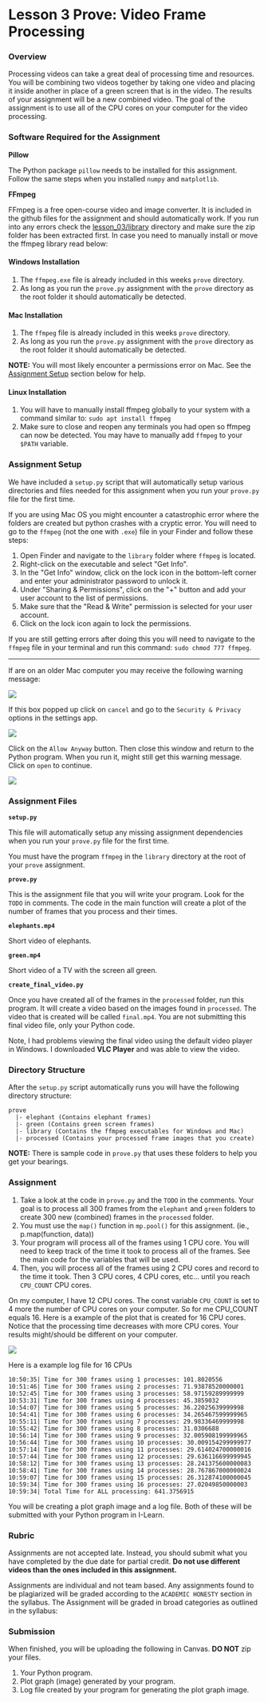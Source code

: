 # Lesson 3 Prove: Video Frame Processing

### Overview

Processing videos can take a great deal of processing time and resources. You will be combining two videos together by taking one video and placing it inside another in place of a green screen that is in the video. The results of your assignment will be a new combined video. The goal of the assignment is to use all of the CPU cores on your computer for the video processing.

### Software Required for the Assignment

**Pillow**

The Python package `pillow` needs to be installed for this assignment. Follow the same steps when you installed `numpy` and `matplotlib`.

**FFmpeg**

FFmpeg is a free open-course video and image converter. It is included in the github files for the assignment and should automatically work. If you run into any errors check the [lesson_03/library](../prove/library/) directory and make sure the zip folder has been extracted first. In case you need to manually install or move the ffmpeg library read below:

#### Windows Installation

1. The `ffmpeg.exe` file is already included in this weeks `prove` directory.
2. As long as you run the `prove.py` assignment with the `prove` directory as the root folder it should automatically be detected.

#### Mac Installation

1. The `ffmpeg` file is already included in this weeks `prove` directory.
2. As long as you run the `prove.py` assignment with the `prove` directory as the root folder it should automatically be detected.

**NOTE:** You will most likely encounter a permissions error on Mac. See the [Assignment Setup](#assignment-setup) section below for help.

#### Linux Installation

1. You will have to manually install ffmpeg globally to your system with a command similar to: `sudo apt install ffmpeg`
2. Make sure to close and reopen any terminals you had open so ffmpeg can now be detected. You may have to manually add `ffmpeg` to your `$PATH` variable.

### Assignment Setup

We have included a `setup.py` script that will automatically setup various directories and files needed for this assignment when you run your `prove.py` file for the first time.

If you are using Mac OS you might encounter a catastrophic error where the folders are created but python crashes with a cryptic error. You will need to go to the `ffmpeg` (not the one with `.exe`) file in your Finder and follow these steps:

1. Open Finder and navigate to the `library` folder where `ffmpeg` is located.
2. Right-click on the executable and select "Get Info".
3. In the "Get Info" window, click on the lock icon in the bottom-left corner and enter your administrator password to unlock it.
4. Under "Sharing & Permissions", click on the "+" button and add your user account to the list of permissions.
5. Make sure that the "Read & Write" permission is selected for your user account.
6. Click on the lock icon again to lock the permissions.

If you are still getting errors after doing this you will need to navigate to the `ffmpeg` file in your terminal and run this command: `sudo chmod 777 ffmpeg`.

---

If are on an older Mac computer you may receive the following warning message:

![](assets/mac-step-1.png)

If this box popped up click on `cancel` and go to the `Security & Privacy` options in the settings app.

![](assets/mac-step-2.png)

Click on the `Allow Anyway` button. Then close this window and return to the Python program. When you run it, might still get this warning message. Click on `open` to continue.

![](assets/mac-step-3.png)

### Assignment Files

**`setup.py`**

This file will automatically setup any missing assignment dependencies when you run your `prove.py` file for the first time. 

You must have the program `ffmpeg` in the `library` directory at the root of your `prove` assignment.

**`prove.py`**

This is the assignment file that you will write your program. Look for the `TODO` in comments. The code in the main function will create a plot of the number of frames that you process and their times.

**`elephants.mp4`**

Short video of elephants.

**`green.mp4`**

Short video of a TV with the screen all green.

**`create_final_video.py`**

Once you have created all of the frames in the `processed` folder, run this program. It will create a video based on the images found in `processed`. The video that is created will be called `final.mp4`. You are not submitting this final video file, only your Python code.

Note, I had problems viewing the final video using the default video player in Windows. I downloaded **VLC Player** and was able to view the video.

### Directory Structure

After the `setup.py` script automatically runs you will have the following directory structure:

```text
prove
  |- elephant (Contains elephant frames)
  |- green (Contains green screen frames)
  |- library (Contains the ffmpeg executables for Windows and Mac)
  |- processed (Contains your processed frame images that you create)
```

**NOTE:** There is sample code in `prove.py` that uses these folders to help you get your bearings.

### Assignment

1. Take a look at the code in `prove.py` and the `TODO` in the comments. Your goal is to process all 300 frames from the `elephant` and `green` folders to create 300 new (combined) frames in the `processed` folder.
2. You must use the `map()` function in `mp.pool()` for this assignment. (ie., p.map(function, data))
3. Your program will process all of the frames using 1 CPU core. You will need to keep track of the time it took to process all of the frames. See the main code for the variables that will be used.
4. Then, you will process all of the frames using 2 CPU cores and record to the time it took. Then 3 CPU cores, 4 CPU cores, etc... until you reach `CPU_COUNT` CPU cores.

On my computer, I have 12 CPU cores. The const variable `CPU_COUNT` is set to 4 more the number of CPU cores on your computer. So for me CPU_COUNT equals 16. Here is a example of the plot that is created for 16 CPU cores. Notice that the processing time decreases with more CPU cores. Your results might/should be different on your computer.

![](assets/16-cpu-cores-300-frames.png)

Here is a example log file for 16 CPUs

```
10:50:35| Time for 300 frames using 1 processes: 101.8020556
10:51:46| Time for 300 frames using 2 processes: 71.93878520000001
10:52:45| Time for 300 frames using 3 processes: 58.97159289999999
10:53:31| Time for 300 frames using 4 processes: 45.3859032
10:54:07| Time for 300 frames using 5 processes: 36.22025639999998
10:54:41| Time for 300 frames using 6 processes: 34.265467599999965
10:55:11| Time for 300 frames using 7 processes: 29.98336469999998
10:55:42| Time for 300 frames using 8 processes: 31.0306688
10:56:14| Time for 300 frames using 9 processes: 32.005908199999965
10:56:44| Time for 300 frames using 10 processes: 30.009154299999977
10:57:14| Time for 300 frames using 11 processes: 29.614024700000016
10:57:44| Time for 300 frames using 12 processes: 29.636116699999945
10:58:12| Time for 300 frames using 13 processes: 28.241375600000083
10:58:41| Time for 300 frames using 14 processes: 28.767867000000024
10:59:07| Time for 300 frames using 15 processes: 26.312874100000045
10:59:34| Time for 300 frames using 16 processes: 27.02049850000003
10:59:34| Total Time for ALL processing: 641.3756915
```

You will be creating a plot graph image and a log file. Both of these will be submitted with your Python program in I-Learn.

### Rubric

Assignments are not accepted late. Instead, you should submit what you have completed by the due date for partial credit. **Do not use different videos than the ones included in this assignment.**

Assignments are individual and not team based. Any assignments found to be  plagiarized will be graded according to the `ACADEMIC HONESTY` section in the syllabus. The Assignment will be graded in broad categories as outlined in the syllabus:

### Submission

When finished, you will be uploading the following in Canvas. **DO NOT** zip your files.

1. Your Python program.
2. Plot graph (image) generated by your program.
3. Log file created by your program for generating the plot graph image.
